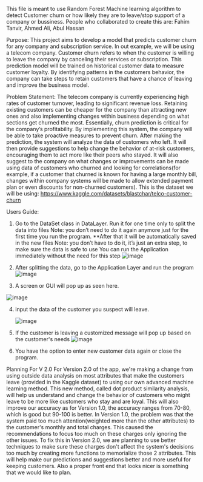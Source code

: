 This file is meant to use Random Forest Machine learning algorithm to detect Customer churn or how likely they are to leave/stop support of a company or bussiness.
People who collaborated to create this are: Fahim Tanvir, Ahmed Ali, Abul Hassan 



Purpose:
This project aims to develop a model that predicts customer churn for any company and subscription service. In out example, we will be using a telecom company. Customer churn refers to when the customer is willing to leave the company by canceling their services or subscription. This prediction model will be trained on historical customer data to measure customer loyalty. By identifying patterns in the customers behavior, the company can take steps to retain customers that have a chance of leaving and improve the business model. 

Problem Statement:
The telecom company is currently experiencing high rates of customer turnover, leading to significant revenue loss. Retaining existing customers can be cheaper for the company than attracting new ones and also implementing changes within business depending on what sections get churned the most. Essentially, churn prediction is critical for the company’s profitability. By implementing this system, the company will be able to take proactive measures to prevent churn.
After making the prediction, the system will analyze the data of customers who left. It will then provide suggestions to help change the behavior of at-risk customers, encouraging them to act more like their peers who stayed. It will also suggest to the company on what changes or improvements can be made using data of customers who churned and looking for correlations(for example, if a customer that churned is known for having a large monthly bill, changes within company systems will be made to allow extended payment plan or even discounts for non-churned customers). 
This is the dataset we will be using:
https://www.kaggle.com/datasets/blastchar/telco-customer-churn



Users Guide: 
 1. Go to the DataSet class in DataLayer. Run it for one time only to split the data into files
Note: you don’t need to do it again anymore just for the first time you run the program.
**After that it will be automatically saved in the new files 
Note: you don’t have to do it, it’s just an extra step, to make sure the data is safe to use
You can run the Application immediately without the need for this step
![image](https://github.com/user-attachments/assets/e2314f43-ad37-466a-80ea-1ca046dfb08f)

2.  After splitting the data, go to the Application Layer and run the program
![image](https://github.com/user-attachments/assets/2fe40a5b-a7aa-4988-952f-7a04369eafba)

3. A screen or GUI will pop up as seen here. 

   
![image](https://github.com/user-attachments/assets/3e84cd72-8443-4186-951d-9a3d66672e48)

4. input the data of the customer you suspect will leave.
   
    ![image](https://github.com/user-attachments/assets/3ea9a8b3-d27d-40b2-985b-c1a19648dea9)


5. If the customer is leaving a customized message will pop up based on the customer's needs
   ![image](https://github.com/user-attachments/assets/e9d66257-3abd-4462-b507-6ec049e4cdb3)


6. You have the option to enter new customer data again or close the program.

Planning For V 2.0
For Version 2.0 of the app, we're making a change from using outside data analysis on most attributes that make the customers leave (provided in the Kaggle dataset) to using our own advanced machine learning method. This new method, called dot product similarity analysis, will help us understand and change the behavior of customers who might leave to be more like customers who stay and are loyal. This will also improve our accuracy as for Version 1.0, the accuracy ranges from 70-80, which is good but 90-100 is better. 
In Version 1.0, the problem was that the system paid too much attention(weighted more than the other attributes) to the customer's monthly and total charges. This caused the recommendations to focus too much on these charges only ignoring the other issues. To fix this in Version 2.0, we are planning to use better techniques to make sure these charges don't affect the system's decisions too much by creating more functions to memorialize those 2 attributes. This will help make our predictions and suggestions better and more useful for keeping customers. Also a proper front end that looks nicer is something that we would like to plan. 


